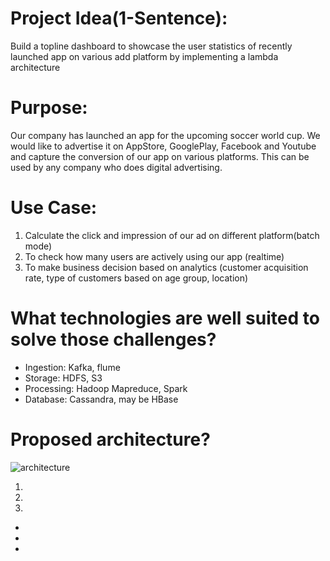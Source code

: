 # Project Idea(1-Sentence):

Build a topline dashboard to showcase the user statistics of recently launched app on various add platform by implementing a lambda architecture

# Purpose:

Our company has launched an app for the upcoming soccer world cup. We would like to advertise it on AppStore, GooglePlay, Facebook and Youtube and capture the conversion of our app on various platforms. 
This can be used by any company who does digital advertising.

# Use Case:

1. Calculate the click and impression of our ad on different platform(batch mode)
2. To check how many users are actively using our app (realtime)
3. To make business decision based on analytics (customer acquisition rate, type of customers based on age group, location)

# What technologies are well suited to solve those challenges?

- Ingestion: Kafka, flume
- Storage: HDFS, S3
- Processing: Hadoop Mapreduce, Spark
- Database: Cassandra, may be HBase

# Proposed architecture?




![architecture](/users/rohan/Downloads/Architecture.png)

1.
1.
1.

- 
-
-

